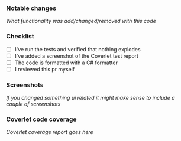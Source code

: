 ### Notable changes

_What functionality was add/changed/removed with this code_

### Checklist

- [ ] I've run the tests and verified that nothing explodes
- [ ] I've added a screenshot of the Coverlet test report
- [ ] The code is formatted with a C# formatter
- [ ] I reviewed this pr myself

### Screenshots

_If you changed something ui related it might make sense to include a couple of screenshots_

### Coverlet code coverage

_Coverlet coverage report goes here_
